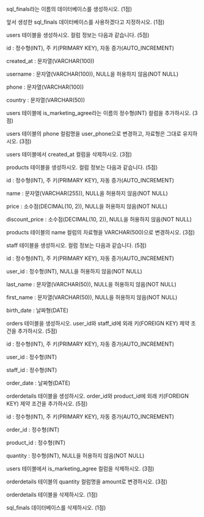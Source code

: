 sql_finals라는 이름의 데이터베이스를 생성하시오. (1점)

 

앞서 생성한 sql_finals 데이터베이스를 사용하겠다고 지정하시오. (1점)

 

users 테이블을 생성하시오. 컬럼 정보는 다음과 같습니다. (5점)

id : 정수형(INT), 주 키(PRIMARY KEY), 자동 증가(AUTO_INCREMENT)

created_at : 문자열(VARCHAR(100))

username : 문자열(VARCHAR(100)), NULL을 허용하지 않음(NOT NULL)

phone : 문자열(VARCHAR(100))

country : 문자열(VARCHAR(50))

 

users 테이블에 is_marketing_agree라는 이름의 정수형(INT) 컬럼을 추가하시오. (3점)

 

users 테이블의 phone 컬럼명을 user_phone으로 변경하고, 자료형은 그대로 유지하시오. (3점)

 

users 테이블에서 created_at 컬럼을 삭제하시오. (3점)

 

products 테이블을 생성하시오. 컬럼 정보는 다음과 같습니다. (5점)

id : 정수형(INT), 주 키(PRIMARY KEY), 자동 증가(AUTO_INCREMENT)

name : 문자열(VARCHAR(255)), NULL을 허용하지 않음(NOT NULL)

price : 소수점(DECIMAL(10, 2)), NULL을 허용하지 않음(NOT NULL)

discount_price : 소수점(DECIMAL(10, 2)), NULL을 허용하지 않음(NOT NULL)

 

products 테이블의 name 컬럼의 자료형을 VARCHAR(500)으로 변경하시오. (3점)

 

staff 테이블을 생성하시오. 컬럼 정보는 다음과 같습니다. (5점)

id : 정수형(INT), 주 키(PRIMARY KEY), 자동 증가(AUTO_INCREMENT)

user_id : 정수형(INT), NULL을 허용하지 않음(NOT NULL)

last_name : 문자열(VARCHAR(50)), NULL을 허용하지 않음(NOT NULL)

first_name : 문자열(VARCHAR(50)), NULL을 허용하지 않음(NOT NULL)

birth_date : 날짜형(DATE)

 

orders 테이블을 생성하시오. user_id와 staff_id에 외래 키(FOREIGN KEY) 제약 조건을 추가하시오. (5점)

id : 정수형(INT), 주 키(PRIMARY KEY), 자동 증가(AUTO_INCREMENT)

user_id : 정수형(INT)

staff_id : 정수형(INT)

order_date : 날짜형(DATE)

 

orderdetails 테이블을 생성하시오. order_id와 product_id에 외래 키(FOREIGN KEY) 제약 조건을 추가하시오. (5점)

id : 정수형(INT), 주 키(PRIMARY KEY), 자동 증가(AUTO_INCREMENT)

order_id : 정수형(INT)

product_id : 정수형(INT)

quantity : 정수형(INT), NULL을 허용하지 않음(NOT NULL)

 

users 테이블에서 is_marketing_agree 컬럼을 삭제하시오. (3점)

 

orderdetails 테이블의 quantity 컬럼명을 amount로 변경하시오. (3점)

 

orderdetails 테이블을 삭제하시오. (1점)

 

sql_finals 데이터베이스를 삭제하시오. (1점)